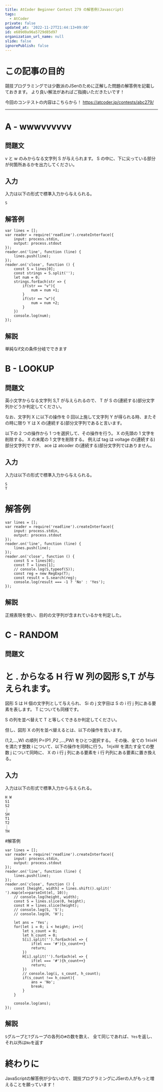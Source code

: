 ```yaml
---
title: AtCoder Beginner Contest 279 の解答例(Javascript)
tags:
  - AtCoder
private: false
updated_at: '2022-11-27T21:44:13+09:00'
id: e689d0a96a5729d85d97
organization_url_name: null
slide: false
ignorePublish: false
---
```

# この記事の目的
競技プログラミングでは少数派のJSerのために正解した問題の解答例を記載しておきます。
より良い解法があればご指摘いただきたいです！

今回のコンテストの内容はこちらから！
https://atcoder.jp/contests/abc279/

---
# A - wwwvvvvvv
## 問題文
v と w のみからなる文字列 S が与えられます。
S の中に、下に尖っている部分が何箇所あるかを出力してください。
## 入力
入力は以下の形式で標準入力から与えられる。
```
S
```
## 解答例
```
var lines = [];
var reader = require('readline').createInterface({
    input: process.stdin,
    output: process.stdout
});
reader.on('line', function (line) {
    lines.push(line);
});
reader.on('close', function () {
    const S = lines[0];
    const strings = S.split('');
    let num = 0;
    strings.forEach(str => {
        if(str == "v"){
            num = num +1;
        }
        if(str == "w"){
            num = num +2;
        }
    })
    console.log(num);
});
```
## 解説
単純なif文の条件分岐でできます

# B - LOOKUP
## 問題文
英小文字からなる文字列 S,T が与えられるので、 T が S の(連続する)部分文字列かどうか判定してください。

なお、文字列 X に以下の操作を 0 回以上施して文字列 Y が得られる時、またその時に限り Y は X の(連続する)部分文字列であると言います。

以下の 2 つの操作から 1 つを選択して、その操作を行う。
X の先頭の 1 文字を削除する。
X の末尾の 1 文字を削除する。
例えば tag は voltage の(連続する)部分文字列ですが、 ace は atcoder の(連続する)部分文字列ではありません。

## 入力
入力は以下の形式で標準入力から与えられる。
```
S
T
```

# 解答例
```
var lines = [];
var reader = require('readline').createInterface({
    input: process.stdin,
    output: process.stdout
});
reader.on('line', function (line) {
    lines.push(line);
});
reader.on('close', function () {
    const S = lines[0];
    const T = lines[1];
    // console.log(S,typeof(S));
    const reg = new RegExp(T);
    const result = S.search(reg);
    console.log(result === -1 ? 'No' : 'Yes');
});
```

## 解説
正規表現を使い、目的の文字列が含まれているかを判定した。

# C - RANDOM
## 問題文
# と . からなる H 行 W 列の図形 S,T が与えられます。
図形 S は H 個の文字列として与えられ、 Si の j 文字目は S の i 行 j 列にある要素を表します。 T についても同様です。

S の列を並べ替えて T と等しくできるか判定してください。

但し、図形 X の列を並べ替えるとは、以下の操作を言います。

(1,2,…,W) の順列 P=(P1 ,P2 ,…,PW) をひとつ選択する。
その後、全ての 1≤i≤H を満たす整数 i について、以下の操作を同時に行う。
1≤j≤W を満たす全ての整数 j について同時に、 X の i 行 j 列にある要素を i 行 Pj列にある要素に置き換える。

## 入力
入力は以下の形式で標準入力から与えられる。
```
H W
S1
S2
⋮
SH
T1
T2
⋮
TH
```
#解答例
```
var lines = [];
var reader = require('readline').createInterface({
    input: process.stdin,
    output: process.stdout
});
reader.on('line', function (line) {
    lines.push(line);
});
reader.on('close', function () {
    const [height, width] = lines.shift().split(' ').map(el=>parseInt(el, 10));
    // console.log(height, width);
    const S = lines.slice(0, height);
    const H = lines.slice(height);
    // console.log(S, 'S');
    // console.log(H, 'H');

    let ans = 'Yes';
    for(let i = 0; i < height; i++){
        let s_count = 0;
        let h_count = 0;
        S[i].split('').forEach(el => {
            if(el === '#'){s_count++}
            return;
        })
        H[i].split('').forEach(el => {
            if(el === '#'){h_count++}
            return;
        })
        // console.log(i, s_count, h_count);
        if(s_count !== h_count){
            ans = 'No';
            break;
        }
    }

    console.log(ans);
});
```
## 解説
`S`グループと`T`グループの各列の`#`の数を数え、
全て同じであれば、`Yes`を返し、それ以外は`No`を返す

# 終わりに
JavaScriptの解答例が少ないので、競技プログラミングにJSerの人がもっと増えることを願っています！
